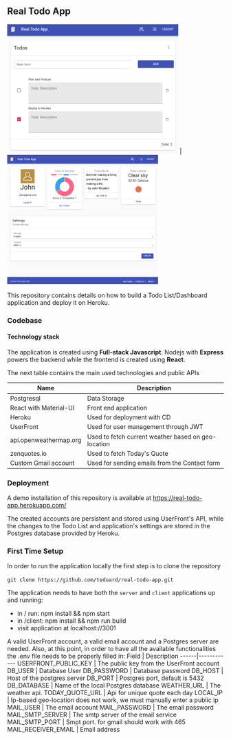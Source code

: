 ## Real Todo App


<img src="https://github.com/teduard/real-todo-app/blob/main/client/src/assets/homepage.png" height="300px"/> |
<img src="https://github.com/teduard/real-todo-app/blob/main/deployed_app.png" height="300px"/>

This repository contains details on how to build a Todo List/Dashboard application and deploy it on Heroku.

### Codebase

#### Technology stack
The application is created using **Full-stack Javascript**. Nodejs with **Express** powers the backend while the frontend is created using **React**.

The next table contains the main used technologies and public APIs

Name | Description
-----|------------
Postgresql | Data Storage
React with Material-UI| Front end application
Heroku | Used for deployment with CD
UserFront | Used for user management through JWT
api.openweathermap.org | Used to fetch current weather based on geo-location
zenquotes.io | Used to fetch Today's Quote
Custom Gmail account | Used for sending emails from the Contact form

### Deployment
A demo installation of this repository is available at https://real-todo-app.herokuapp.com/

The created accounts are persistent and stored using UserFront's API, while the changes to the Todo List and application's settings are stored in the Postgres database provided by Heroku.


### First Time Setup
In order to run the application locally the first step is to clone the repository

`git clone https://github.com/teduard/real-todo-app.git`

The application needs to have both the `server` and `client` applications up and running:
- in / run: npm install && npm start
- in /client: npm install && npm run build
- visit application at localhost://3001

A valid UserFront account, a valid email account and a Postgres server are needed. Also, at this point, in order to have all the available functionalities the .env file needs to be properly filled in:
Field | Description
------|------------
USERFRONT_PUBLIC_KEY | The public key from the UserFront account
DB_USER | Database User
DB_PASSWORD | Database password
DB_HOST | Host of the postgres server
DB_PORT | Postgres port, default is 5432
DB_DATABASE | Name of the local Postgres database
WEATHER_URL | The weather api.
TODAY_QUOTE_URL | Api for unique quote each day
LOCAL_IP | Ip-based geo-location does not work, we must manually enter a public ip
MAIL_USER | The email account
MAIL_PASSWORD | The email password
MAIL_SMTP_SERVER | The smtp server of the email service
MAIL_SMTP_PORT | Smpt port. for gmail should work with 465
MAIL_RECEIVER_EMAIL | Email address



